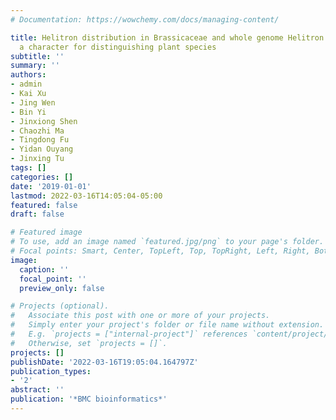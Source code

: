 ```yaml
---
# Documentation: https://wowchemy.com/docs/managing-content/

title: Helitron distribution in Brassicaceae and whole genome Helitron density as
  a character for distinguishing plant species
subtitle: ''
summary: ''
authors:
- admin
- Kai Xu
- Jing Wen
- Bin Yi
- Jinxiong Shen
- Chaozhi Ma
- Tingdong Fu
- Yidan Ouyang
- Jinxing Tu
tags: []
categories: []
date: '2019-01-01'
lastmod: 2022-03-16T14:05:04-05:00
featured: false
draft: false

# Featured image
# To use, add an image named `featured.jpg/png` to your page's folder.
# Focal points: Smart, Center, TopLeft, Top, TopRight, Left, Right, BottomLeft, Bottom, BottomRight.
image:
  caption: ''
  focal_point: ''
  preview_only: false

# Projects (optional).
#   Associate this post with one or more of your projects.
#   Simply enter your project's folder or file name without extension.
#   E.g. `projects = ["internal-project"]` references `content/project/deep-learning/index.md`.
#   Otherwise, set `projects = []`.
projects: []
publishDate: '2022-03-16T19:05:04.164797Z'
publication_types:
- '2'
abstract: ''
publication: '*BMC bioinformatics*'
---
```

